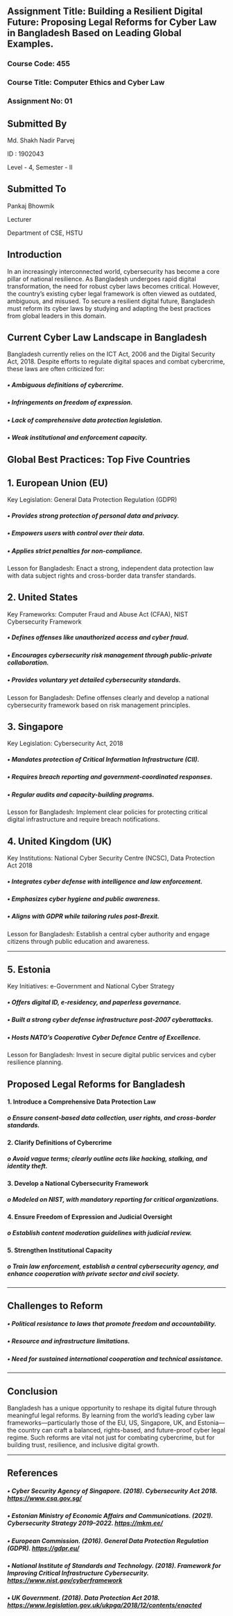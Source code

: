## Assignment Title: Building a Resilient Digital Future: Proposing Legal Reforms for Cyber Law in Bangladesh Based on Leading Global Examples.

### Course Code: 455 
### Course Title: Computer Ethics and Cyber Law
### Assignment No: 01

## Submitted By
Md. Shakh Nadir Parvej

ID : 1902043

Level - 4, Semester - II

## Submitted To
Pankaj Bhowmik

Lecturer

Department of CSE, HSTU

## Introduction
In an increasingly interconnected world, cybersecurity has become a core pillar of national resilience. As Bangladesh undergoes rapid digital transformation, the need for robust cyber laws becomes critical. However, the country’s existing cyber legal framework is often viewed as outdated, ambiguous, and misused. To secure a resilient digital future, Bangladesh must reform its cyber laws by studying and adapting the best practices from global leaders in this domain.

## Current Cyber Law Landscape in Bangladesh
Bangladesh currently relies on the ICT Act, 2006 and the Digital Security Act, 2018. Despite efforts to regulate digital spaces and combat cybercrime, these laws are often criticized for:
##### •	Ambiguous definitions of cybercrime.
#####  •	Infringements on freedom of expression.
#####  •	Lack of comprehensive data protection legislation.
#####  •	Weak institutional and enforcement capacity.
## Global Best Practices: Top Five Countries
## 1. European Union (EU)
Key Legislation: General Data Protection Regulation (GDPR)
##### •	Provides strong protection of personal data and privacy.
##### •	Empowers users with control over their data.
##### •	Applies strict penalties for non-compliance.
Lesson for Bangladesh: Enact a strong, independent data protection law with data subject rights and cross-border data transfer standards.
## 2. United States
Key Frameworks: Computer Fraud and Abuse Act (CFAA), NIST Cybersecurity Framework
##### •	Defines offenses like unauthorized access and cyber fraud.
##### •	Encourages cybersecurity risk management through public-private collaboration.
##### •	Provides voluntary yet detailed cybersecurity standards.
Lesson for Bangladesh: Define offenses clearly and develop a national cybersecurity framework based on risk management principles.
## 3. Singapore
Key Legislation: Cybersecurity Act, 2018
##### •	Mandates protection of Critical Information Infrastructure (CII).
##### •	Requires breach reporting and government-coordinated responses.
##### •	Regular audits and capacity-building programs.
Lesson for Bangladesh: Implement clear policies for protecting critical digital infrastructure and require breach notifications.
## 4. United Kingdom (UK)
Key Institutions: National Cyber Security Centre (NCSC), Data Protection Act 2018
##### •	Integrates cyber defense with intelligence and law enforcement.
##### •	Emphasizes cyber hygiene and public awareness.
##### •	Aligns with GDPR while tailoring rules post-Brexit.
Lesson for Bangladesh: Establish a central cyber authority and engage citizens through public education and awareness.

________________________________________
## 5. Estonia
Key Initiatives: e-Government and National Cyber Strategy
##### •	Offers digital ID, e-residency, and paperless governance.
##### •	Built a strong cyber defense infrastructure post-2007 cyberattacks.
##### •	Hosts NATO’s Cooperative Cyber Defence Centre of Excellence.
Lesson for Bangladesh: Invest in secure digital public services and cyber resilience planning.
## Proposed Legal Reforms for Bangladesh
#### 1.	Introduce a Comprehensive Data Protection Law
##### o	Ensure consent-based data collection, user rights, and cross-border standards.
#### 2.	Clarify Definitions of Cybercrime
##### o	Avoid vague terms; clearly outline acts like hacking, stalking, and identity theft.
#### 3.	Develop a National Cybersecurity Framework
##### o	Modeled on NIST, with mandatory reporting for critical organizations.
#### 4.	Ensure Freedom of Expression and Judicial Oversight
##### o	Establish content moderation guidelines with judicial review.
#### 5.	Strengthen Institutional Capacity
##### o	Train law enforcement, establish a central cybersecurity agency, and enhance cooperation with private sector and civil society.
________________________________________
## Challenges to Reform
##### •	Political resistance to laws that promote freedom and accountability.
##### •	Resource and infrastructure limitations.
##### •	Need for sustained international cooperation and technical assistance.
________________________________________
## Conclusion
Bangladesh has a unique opportunity to reshape its digital future through meaningful legal reforms. By learning from the world’s leading cyber law frameworks—particularly those of the EU, US, Singapore, UK, and Estonia—the country can craft a balanced, rights-based, and future-proof cyber legal regime. Such reforms are vital not just for combating cybercrime, but for building trust, resilience, and inclusive digital growth.
________________________________________
## References
##### •	Cyber Security Agency of Singapore. (2018). Cybersecurity Act 2018. https://www.csa.gov.sg/
##### •	Estonian Ministry of Economic Affairs and Communications. (2021). Cybersecurity Strategy 2019–2022. https://mkm.ee/
##### •	European Commission. (2016). General Data Protection Regulation (GDPR). https://gdpr.eu/
##### •	National Institute of Standards and Technology. (2018). Framework for Improving Critical Infrastructure Cybersecurity. https://www.nist.gov/cyberframework
##### •	UK Government. (2018). Data Protection Act 2018. https://www.legislation.gov.uk/ukpga/2018/12/contents/enacted



